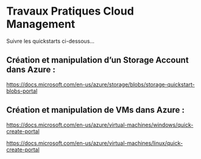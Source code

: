 # Travaux Pratiques Cloud Management
Suivre les quickstarts ci-dessous...

## Création et manipulation d’un Storage Account dans Azure :

https://docs.microsoft.com/en-us/azure/storage/blobs/storage-quickstart-blobs-portal

## Création et manipulation de VMs dans Azure :

https://docs.microsoft.com/en-us/azure/virtual-machines/windows/quick-create-portal 

https://docs.microsoft.com/en-us/azure/virtual-machines/linux/quick-create-portal 


